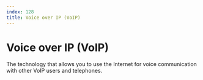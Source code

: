 ```yaml
---
index: 128
title: Voice over IP (VoIP)
---
```

# Voice over IP (VoIP)

The technology that allows you to use the Internet for voice communication with other VoIP users and telephones.
